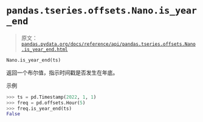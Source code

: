 # `pandas.tseries.offsets.Nano.is_year_end`

> 原文：[`pandas.pydata.org/docs/reference/api/pandas.tseries.offsets.Nano.is_year_end.html`](https://pandas.pydata.org/docs/reference/api/pandas.tseries.offsets.Nano.is_year_end.html)

```py
Nano.is_year_end(ts)
```

返回一个布尔值，指示时间戳是否发生在年底。

示例

```py
>>> ts = pd.Timestamp(2022, 1, 1)
>>> freq = pd.offsets.Hour(5)
>>> freq.is_year_end(ts)
False 
```
